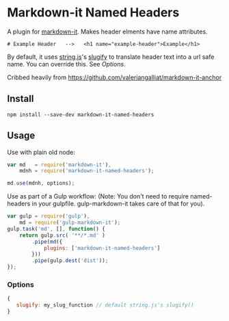 # Markdown-it Named Headers

A plugin for [markdown-it](https://github.com/markdown-it/markdown-it). Makes header elments have name attributes.

```
# Example Header   -->   <h1 name="example-header">Example</h1>
```

By default, it uses [string.js](http://stringjs.com/)'s [slugify](http://stringjs.com/#methods/slugify) to translate header text into a url safe name. You can override this. See _Options_.

Cribbed heavily from https://github.com/valeriangalliat/markdown-it-anchor

## Install

```
npm install --save-dev markdown-it-named-headers
```

## Usage

Use with plain old node:
```js
var md   = require('markdown-it'),
    mdnh = require('markdown-it-named-headers');

md.use(mdnh, options);
```

Use as part of a Gulp workflow: (Note: You don't need to require named-headers in your gulpfile. gulp-markdown-it takes care of that for you).
```js
var gulp = require('gulp'),
    md = require('gulp-markdown-it');
gulp.task('md', [], function() {
    return gulp.src( '**/*.md' )
        .pipe(md({
            plugins: ['markdown-it-named-headers']
        }))
        .pipe(gulp.dest('dist'));
});
```


### Options

```js
{
   slugify: my_slug_function // default string.js's slugify()
}
```